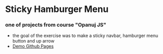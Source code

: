 # Sticky Hamburger Menu

### one of projects from course "Opanuj JS"

* the goal of the exercise was to make a sticky navbar, hamburger menu button and up arrow
* [Demo Github Pages](https://maczi01.github.io/StickyHamburgerMenu/)